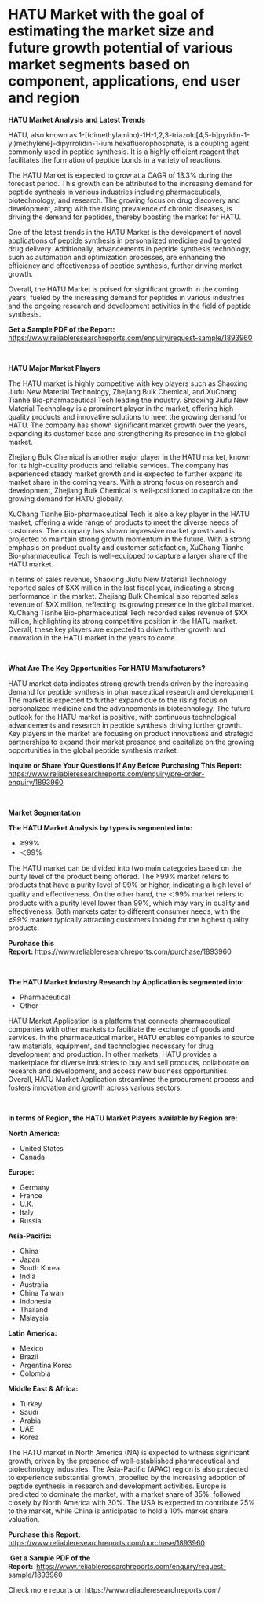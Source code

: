 <p><h1>HATU Market with the goal of estimating the market size and future growth potential of various market segments based on component, applications, end user and region</h1></p><p><strong>HATU Market Analysis and Latest Trends</strong></p>
<p><p>HATU, also known as 1-[(dimethylamino)-1H-1,2,3-triazolo[4,5-b]pyridin-1-yl)methylene]-dipyrrolidin-1-ium hexafluorophosphate, is a coupling agent commonly used in peptide synthesis. It is a highly efficient reagent that facilitates the formation of peptide bonds in a variety of reactions.</p><p>The HATU Market is expected to grow at a CAGR of 13.3% during the forecast period. This growth can be attributed to the increasing demand for peptide synthesis in various industries including pharmaceuticals, biotechnology, and research. The growing focus on drug discovery and development, along with the rising prevalence of chronic diseases, is driving the demand for peptides, thereby boosting the market for HATU.</p><p>One of the latest trends in the HATU Market is the development of novel applications of peptide synthesis in personalized medicine and targeted drug delivery. Additionally, advancements in peptide synthesis technology, such as automation and optimization processes, are enhancing the efficiency and effectiveness of peptide synthesis, further driving market growth.</p><p>Overall, the HATU Market is poised for significant growth in the coming years, fueled by the increasing demand for peptides in various industries and the ongoing research and development activities in the field of peptide synthesis.</p></p>
<p><strong>Get a Sample PDF of the Report:&nbsp;</strong> <a href="https://www.reliableresearchreports.com/enquiry/request-sample/1893960">https://www.reliableresearchreports.com/enquiry/request-sample/1893960</a></p>
<p>&nbsp;</p>
<p><strong>HATU Major Market Players</strong></p>
<p><p>The HATU market is highly competitive with key players such as Shaoxing Jiufu New Material Technology, Zhejiang Bulk Chemical, and XuChang Tianhe Bio-pharmaceutical Tech leading the industry. Shaoxing Jiufu New Material Technology is a prominent player in the market, offering high-quality products and innovative solutions to meet the growing demand for HATU. The company has shown significant market growth over the years, expanding its customer base and strengthening its presence in the global market.</p><p>Zhejiang Bulk Chemical is another major player in the HATU market, known for its high-quality products and reliable services. The company has experienced steady market growth and is expected to further expand its market share in the coming years. With a strong focus on research and development, Zhejiang Bulk Chemical is well-positioned to capitalize on the growing demand for HATU globally.</p><p>XuChang Tianhe Bio-pharmaceutical Tech is also a key player in the HATU market, offering a wide range of products to meet the diverse needs of customers. The company has shown impressive market growth and is projected to maintain strong growth momentum in the future. With a strong emphasis on product quality and customer satisfaction, XuChang Tianhe Bio-pharmaceutical Tech is well-equipped to capture a larger share of the HATU market.</p><p>In terms of sales revenue, Shaoxing Jiufu New Material Technology reported sales of $XX million in the last fiscal year, indicating a strong performance in the market. Zhejiang Bulk Chemical also reported sales revenue of $XX million, reflecting its growing presence in the global market. XuChang Tianhe Bio-pharmaceutical Tech recorded sales revenue of $XX million, highlighting its strong competitive position in the HATU market. Overall, these key players are expected to drive further growth and innovation in the HATU market in the years to come.</p></p>
<p>&nbsp;</p>
<p><strong>What Are The Key Opportunities For HATU Manufacturers?</strong></p>
<p><p>HATU market data indicates strong growth trends driven by the increasing demand for peptide synthesis in pharmaceutical research and development. The market is expected to further expand due to the rising focus on personalized medicine and the advancements in biotechnology. The future outlook for the HATU market is positive, with continuous technological advancements and research in peptide synthesis driving further growth. Key players in the market are focusing on product innovations and strategic partnerships to expand their market presence and capitalize on the growing opportunities in the global peptide synthesis market.</p></p>
<p><strong>Inquire or Share Your Questions If Any Before Purchasing This Report:</strong> <a href="https://www.reliableresearchreports.com/enquiry/pre-order-enquiry/1893960">https://www.reliableresearchreports.com/enquiry/pre-order-enquiry/1893960</a></p>
<p>&nbsp;</p>
<p><strong>Market Segmentation</strong></p>
<p><strong>The HATU Market Analysis by types is segmented into:</strong></p>
<p><ul><li>≥99%</li><li>＜99%</li></ul></p>
<p><p>The HATU market can be divided into two main categories based on the purity level of the product being offered. The ≥99% market refers to products that have a purity level of 99% or higher, indicating a high level of quality and effectiveness. On the other hand, the ＜99% market refers to products with a purity level lower than 99%, which may vary in quality and effectiveness. Both markets cater to different consumer needs, with the ≥99% market typically attracting customers looking for the highest quality products.</p></p>
<p><strong>Purchase this Report:&nbsp;</strong><a href="https://www.reliableresearchreports.com/purchase/1893960">https://www.reliableresearchreports.com/purchase/1893960</a></p>
<p>&nbsp;</p>
<p><strong>The HATU Market Industry Research by Application is segmented into:</strong></p>
<p><ul><li>Pharmaceutical</li><li>Other</li></ul></p>
<p><p>HATU Market Application is a platform that connects pharmaceutical companies with other markets to facilitate the exchange of goods and services. In the pharmaceutical market, HATU enables companies to source raw materials, equipment, and technologies necessary for drug development and production. In other markets, HATU provides a marketplace for diverse industries to buy and sell products, collaborate on research and development, and access new business opportunities. Overall, HATU Market Application streamlines the procurement process and fosters innovation and growth across various sectors.</p></p>
<p>&nbsp;</p>
<p><strong>In terms of Region, the HATU Market Players available by Region are:</strong></p>
<p>
    <p> <strong> North America: </strong>
        <ul>
            <li>United States</li>
            <li>Canada</li>
        </ul>
        </p> 
    <p> <strong> Europe: </strong>
        <ul>
            <li>Germany</li>
            <li>France</li>
            <li>U.K.</li>
            <li>Italy</li>
            <li>Russia</li>
        </ul>
        </p> 
    <p> <strong> Asia-Pacific: </strong>
        <ul>
            <li>China</li>
            <li>Japan</li>
            <li>South Korea</li>
            <li>India</li>
            <li>Australia</li>
            <li>China Taiwan</li>
            <li>Indonesia</li>
            <li>Thailand</li>
            <li>Malaysia</li>
        </ul>
        </p> 
    <p> <strong> Latin America: </strong>
        <ul>
            <li>Mexico</li>
            <li>Brazil</li>
            <li>Argentina Korea</li>
            <li>Colombia</li>
        </ul>
        </p> 
    <p> <strong> Middle East & Africa: </strong>
        <ul>
            <li>Turkey</li>
            <li>Saudi</li>
            <li>Arabia</li>
            <li>UAE</li>
            <li>Korea</li>
        </ul>
    </p>
    </p>
<p><p>The HATU market in North America (NA) is expected to witness significant growth, driven by the presence of well-established pharmaceutical and biotechnology industries. The Asia-Pacific (APAC) region is also projected to experience substantial growth, propelled by the increasing adoption of peptide synthesis in research and development activities. Europe is predicted to dominate the market, with a market share of 35%, followed closely by North America with 30%. The USA is expected to contribute 25% to the market, while China is anticipated to hold a 10% market share valuation.</p></p>
<p><strong>Purchase this Report: </strong><a href="https://www.reliableresearchreports.com/purchase/1893960">https://www.reliableresearchreports.com/purchase/1893960</a></p>
<p>&nbsp;<strong>Get a Sample PDF of the Report:&nbsp;&nbsp;</strong><a href="https://www.reliableresearchreports.com/enquiry/request-sample/1893960">https://www.reliableresearchreports.com/enquiry/request-sample/1893960</a></p>
<p><strong></strong></p>
<p>Check more reports on https://www.reliableresearchreports.com/</p>